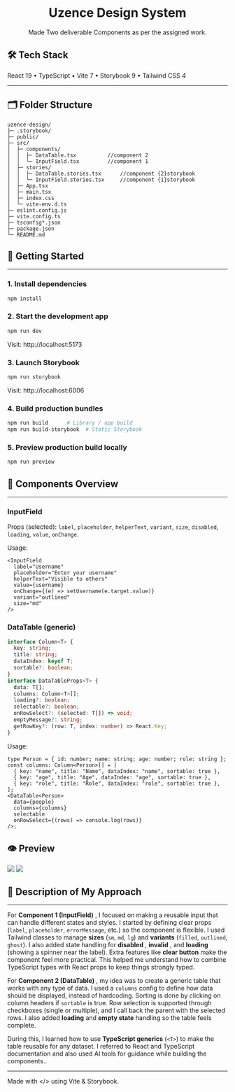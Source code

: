<div align="center">
<h1>Uzence Design System</h1>
<p>Made Two deliverable Components as per the assigned work.</p>
</div>

## 🛠 Tech Stack

React 19 • TypeScript • Vite 7 • Storybook 9 • Tailwind CSS 4 

---




## 🗂 Folder Structure

```
uzence-design/
├─ .storybook/  
├─ public/  
├─ src/
│  ├─ components/   
│  │  ├─ DataTable.tsx			//component 2
│  │  └─ InputField.tsx			//component 1
│  ├─ stories/  
│  │  ├─ DataTable.stories.tsx		//component {2}storybook
│  │  └─ InputField.stories.tsx		//component {1}storybook
│  ├─ App.tsx   
│  ├─ main.tsx  
│  ├─ index.css   
│  └─ vite-env.d.ts
├─ eslint.config.js   
├─ vite.config.ts   
├─ tsconfig*.json   
├─ package.json
└─ README.md
```

## 🚀 Getting Started

---



### 1. Install dependencies

```bash
npm install
```

### 2. Start the development app

```bash
npm run dev
```

Visit: http://localhost:5173

### 3. Launch Storybook

```bash
npm run storybook
```

Visit: http://localhost:6006

### 4. Build production bundles

```bash
npm run build      # Library / app build
npm run build-storybook  # Static Storybook
```

### 5. Preview production build locally

```bash
npm run preview
```

## 🧩 Components Overview

---



### InputField

Props (selected): `label`, `placeholder`, `helperText`, `variant`, `size`, `disabled`, `loading`, `value`, `onChange`.

Usage:

```tsx
<InputField
  label="Username"
  placeholder="Enter your username"
  helperText="Visible to others"
  value={username}
  onChange={(e) => setUsername(e.target.value)}
  variant="outlined"
  size="md"
/>
```

### DataTable (generic)

```ts
interface Column<T> {
  key: string;
  title: string;
  dataIndex: keyof T;
  sortable?: boolean;
}
interface DataTableProps<T> {
  data: T[];
  columns: Column<T>[];
  loading?: boolean;
  selectable?: boolean;
  onRowSelect?: (selected: T[]) => void;
  emptyMessage?: string;
  getRowKey?: (row: T, index: number) => React.Key;
}
```

Usage:

```tsx
type Person = { id: number; name: string; age: number; role: string };
const columns: Column<Person>[] = [
  { key: "name", title: "Name", dataIndex: "name", sortable: true },
  { key: "age", title: "Age", dataIndex: "age", sortable: true },
  { key: "role", title: "Role", dataIndex: "role", sortable: true },
];
<DataTable<Person>
  data={people}
  columns={columns}
  selectable
  onRowSelect={(rows) => console.log(rows)}
/>;
```

## 👁️ Preview
<img src="./public/InputField.png"/>
<img src="./public/DataTable.png"/>



## 📝 Description of My Approach

---



For  **Component 1 (InputField)** , I focused on making a reusable input that can handle different states and styles. I started by defining clear props (`label`, `placeholder`, `errorMessage`, etc.) so the component is flexible. I used Tailwind classes to manage **sizes** (`sm`, `md`, `lg`) and **variants** (`filled`, `outlined`, `ghost`). I also added state handling for  **disabled** ,  **invalid** , and **loading** (showing a spinner near the label). Extra features like  **clear button** make the component feel more practical. This helped me understand how to combine TypeScript types with React props to keep things strongly typed.

For  **Component 2 (DataTable)** , my idea was to create a generic table that works with any type of data. I used a `columns` config to define how data should be displayed, instead of hardcoding. Sorting is done by clicking on column headers if `sortable` is true. Row selection is supported through checkboxes (single or multiple), and I call back the parent with the selected rows. I also added **loading** and **empty state** handling so the table feels complete.

During this, I learned how to use **TypeScript generics** (`<T>`) to make the table reusable for any dataset. I referred to React and TypeScript documentation and also used AI tools for guidance while building the components..

---

Made with </> using Vite & Storybook.
